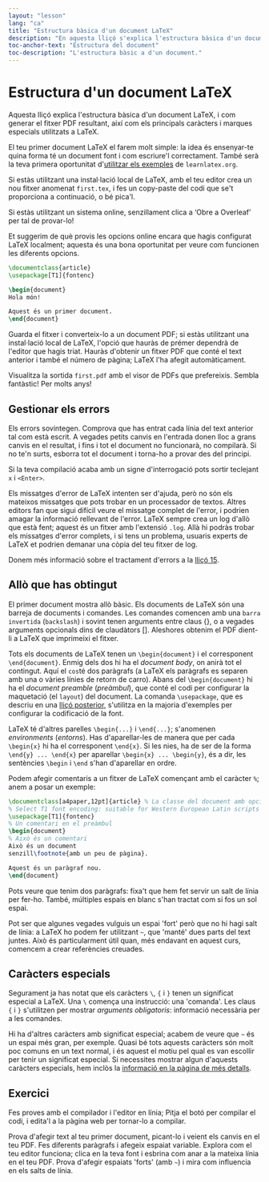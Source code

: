 ```yaml
---
layout: "lesson"
lang: "ca"
title: "Estructura bàsica d'un document LaTeX"
description: "En aquesta lliçó s'explica l'estructura bàsica d'un document LaTeX, i com generar el fitxer PDF resultant, així com els principals caràcters i marques especials utilitzats a LaTeX."
toc-anchor-text: "Estructura del document"
toc-description: "L'estructura bàsic a d'un document."
---
```


# Estructura d'un document LaTeX

<span
  class="summary">Aquesta lliçó explica l'estructura bàsica d'un document LaTeX, i com generar el fitxer PDF resultant, així com els principals caràcters i marques especials utilitzats a LaTeX.</span>

El teu primer document LaTeX el farem molt simple: la idea és ensenyar-te quina forma té un document font i com escriure'l correctament. També serà la teva primera oportunitat d'[utilitzar els exemples](help) de `learnlatex.org`.

Si estàs utilitzant una instal·lació local de LaTeX, amb el teu editor crea un nou fitxer anomenat `first.tex`, i fes un copy-paste del codi que se't proporciona a continuació, o bé pica'l.

Si estàs utilitzant un sistema online, senzillament clica a ‘Obre a Overleaf’ per tal de provar-lo!

<p 
  class="hint">Et suggerim de què provis les opcions online encara que hagis configurat LaTeX localment; aquesta és una bona oportunitat per veure com funcionen les diferents opcions.</p>

```latex
\documentclass{article}
\usepackage[T1]{fontenc}

\begin{document}
Hola món!

Aquest és un primer document.
\end{document}
```

Guarda el fitxer i converteix-lo a un document PDF; si estàs utilitzant una instal·lació local de LaTeX, l'opció que hauràs de prémer dependrà de l'editor que hagis triat. Hauràs d'obtenir un fitxer PDF que conté el text anterior i també el número de pàgina; LaTeX l'ha afegit automàticament.

Visualitza la sortida `first.pdf` amb el visor de PDFs que prefereixis. Sembla fantàstic! Per molts anys!

## Gestionar els errors

Els errors sovintegen. Comprova que has entrat cada línia del text anterior tal com està escrit. A vegades petits canvis en l'entrada donen lloc a grans canvis en el resultat, i fins i tot el document no funcionarà, no compilarà. Si no te'n surts, esborra tot el document i torna-ho a provar des del principi.

Si la teva compilació acaba amb un signe d'interrogació pots sortir teclejant `x` i `<Enter>`.

Els missatges d'error de LaTeX intenten ser d'ajuda, però no són els mateixos missatges que pots trobar en un processador de textos. Altres editors fan que sigui difícil veure el missatge complet de l'error, i podrien amagar la informació rellevant de l'error. LaTeX sempre crea un log d'allò que està fent; aquest és un fitxer amb l'extensió `.log`. Allà hi podràs trobar els missatges d'error complets, i si tens un problema, usuaris experts de LaTeX et podrien demanar una còpia del teu fitxer de log.

<p class="hint">Donem més informació sobre el tractament d'errors a la <a href="./lesson-15">lliçó 15</a>.</p>

## Allò que has obtingut

El primer document mostra allò bàsic. Els documents de LaTeX són una barreja de documents i comandes. Les comandes comencen amb una `barra invertida` (`backslash`) i sovint tenen arguments entre claus {}, o a vegades arguments opcionals dins de claudàtors []. Aleshores obtenim el PDF dient-li a LaTeX que imprimeixi el fitxer.

Tots els documents de LaTeX tenen un `\begin{document}` i el corresponent `\end{document}`.
Enmig dels dos hi ha el *document body*, on anirà tot el contingut.
Aquí el `cos`té dos paràgrafs (a LaTeX els paràgrafs es separen amb una o vàries línies de retorn de carro). Abans del `\begin{document}` hi ha el *document preamble* (_preàmbul_), que conté el codi per configurar la maquetació (el `layout`) del document. La comanda `\usepackage`, que es descriu en una [lliçó posterior](lesson-06), s'utilitza en la majoria d'exemples per configurar la codificació de la font.

LaTeX té d'altres parelles `\begin{...}` i `\end{...}`; s'anomenen *environments* (_entorns_).
Has d'aparellar-les de manera que per cada `\begin{x}` hi ha el corresponent `\end{x}`.
Si les nies, ha de ser de la forma `\end{y} ... \end{x}` per aparellar
`\begin{x} ... \begin{y}`, és a dir, les sentències `\begin` i `\end` s'han d'aparellar en ordre.

Podem afegir comentaris a un fitxer de LaTeX començant amb el caràcter `%`; anem a posar un exemple:

```latex
\documentclass[a4paper,12pt]{article} % La classe del document amb opcions
% Select T1 font encoding: suitable for Western European Latin scripts
\usepackage[T1]{fontenc}
% Un comentari en el preàmbul
\begin{document}
% Això és un comentari
Això és un document
senzill\footnote{amb un peu de pàgina}.

Aquest és un paràgraf nou.
\end{document}
```

Pots veure que tenim dos paràgrafs: fixa't que hem fet servir un salt de línia per fer-ho. També, múltiples espais en blanc s'han tractat com si fos un sol espai.

Pot ser que algunes vegades vulguis un espai 'fort' però que no hi hagi salt de línia: a LaTeX ho podem fer utilitzant `~`, que 'manté' dues parts del text juntes. Això és particularment útil quan, més endavant en aquest curs, comencem a crear referències creuades.

## Caràcters especials

Segurament ja has notat que els caràcters ``\``, `{` i `}` tenen un significat especial a LaTeX.
Una ``\`` comença una instrucció: una 'comanda'. Les claus `{` i `}` s'utilitzen per mostrar _arguments obligatoris_: informació necessària per a les comandes.

Hi ha d'altres caràcters amb significat especial; acabem de veure que `~`
és un espai més gran, per exemple. Quasi bé tots aquests caràcters són molt poc comuns en un text normal, i és aquest el motiu pel qual es van escollir per tenir un significat especial. Si necessites mostrar algun d'aquests caràcters especials, hem inclòs la [informació en la pàgina de més detalls](more-03).

## Exercici

Fes proves amb el compilador i l'editor en línia; Pitja el botó per compilar el codi, i edita'l a la pàgina web per tornar-lo a compilar.

Prova d'afegir text al teu primer document, picant-lo i veient els canvis en el teu PDF. Fes diferents paràgrafs i afegeix espaiat variable. Explora com el teu editor funciona; clica en la teva font i esbrina com anar a la mateixa línia en el teu PDF. Prova d'afegir espaiats 'forts' (amb `~`) i mira com influencia en els salts de línia.
